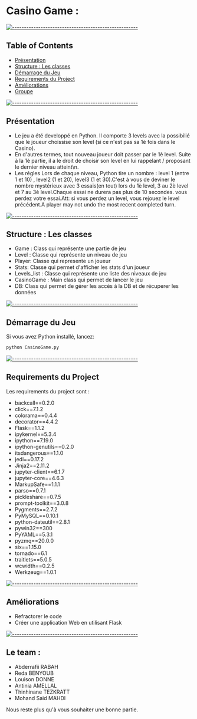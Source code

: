# Casino Game :

[![-----------------------------------------------------](https://raw.githubusercontent.com/andreasbm/readme/master/assets/lines/colored.png)](#table-of-contents)

## Table of Contents
* [Présentation](#intro)
* [Structure : Les classes](#structure)
* [Démarrage du Jeu](#demarrage)
* [Requirements du Project](#requirements)
* [Améliorations](#amelioration)
* [Groupe](#groupe) 

[![-----------------------------------------------------](https://raw.githubusercontent.com/andreasbm/readme/master/assets/lines/colored.png)](#intro)

## Présentation
* Le jeu a été developpé en Python. Il comporte 3 levels avec la possibilié que le joueur choissise son level (si ce n'est pas sa 1è fois dans le Casino).
* En d'autres termes, tout nouveau joueur doit passer par le 1è level. Suite à la 1è partie, il a le droit de choisir son level en lui rappelant / proposant le dernier niveau atteint\n.
* Les régles Lors de chaque niveau, Python tire un nombre : level 1 (entre 1 et 10) , level2 (1 et 20), level3 (1 et 30).C'est à vous de deviner le nombre mystérieux avec 3 essais(en tout) lors du 1è level, 3 au 2è level et 7 au 3è level.Chaque essai ne durera pas plus de 10 secondes. vous perdez votre essai.Att: si vous perdez un level, vous rejouez le level précédent.A player may not undo the most recent completed turn.

[![-----------------------------------------------------](https://raw.githubusercontent.com/andreasbm/readme/master/assets/lines/colored.png)](#structure)

## Structure : Les classes 
* Game : Class qui représente une partie de jeu
* Level : Classe qui représente un niveau de jeu
* Player: Classe qui represente un joueur
* Stats: Classe qui permet d'afficher les stats d'un joueur
* Levels_list : Classe qui représente une liste des niveaux de jeu
* CasinoGame : Main class qui permet de lancer le jeu
* DB: Class qui permet de gérer les accés à la DB et de récuperer les données 

[![-----------------------------------------------------](https://raw.githubusercontent.com/andreasbm/readme/master/assets/lines/colored.png)](#demarrage)

## Démarrage du Jeu
Si vous avez Python installé, lancez:
```bash
python CasinoGame.py
```

[![-----------------------------------------------------](https://raw.githubusercontent.com/andreasbm/readme/master/assets/lines/colored.png)](#requirements)

## Requirements du Project
Les requirements du project sont :
* backcall==0.2.0
* click==7.1.2
* colorama==0.4.4
* decorator==4.4.2
* Flask==1.1.2
* ipykernel==5.3.4
* ipython==7.19.0
* ipython-genutils==0.2.0
* itsdangerous==1.1.0
* jedi==0.17.2
* Jinja2==2.11.2
* jupyter-client==6.1.7
* jupyter-core==4.6.3
* MarkupSafe==1.1.1
* parso==0.7.1
* pickleshare==0.7.5
* prompt-toolkit==3.0.8
* Pygments==2.7.2
* PyMySQL==0.10.1
* python-dateutil==2.8.1
* pywin32==300
* PyYAML==5.3.1
* pyzmq==20.0.0
* six==1.15.0
* tornado==6.1
* traitlets==5.0.5
* wcwidth==0.2.5
* Werkzeug==1.0.1

[![-----------------------------------------------------](https://raw.githubusercontent.com/andreasbm/readme/master/assets/lines/colored.png)](#dependencies)

## Améliorations
* Refractorer le code
* Créer une application Web en utilisant Flask

[![-----------------------------------------------------](https://raw.githubusercontent.com/andreasbm/readme/master/assets/lines/colored.png)](#dependencies)

## Le team :
* Abderrafii RABAH
* Reda BENYOUB
* Louison DONNE
* Antinia AMELLAL
* Thinhinane TEZKRATT
* Mohand Said MAHDI

Nous reste plus qu'à vous souhaiter une bonne partie.



